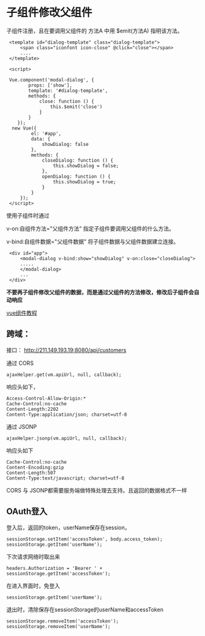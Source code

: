 # 子组件修改父组件

子组件注册，且在要调用父组件的 方法A 中用 $emit(方法A) 指明该方法。
```
 <template id="dialog-template" class="dialog-template">
     <span class="iconfont icon-close" @click="close"></span>
     ....
 </template>

 <script>

 Vue.component('modal-dialog', {
        props: ['show'],
        template: '#dialog-template',
        methods: {
            close: function () {
                this.$emit('close')
            }
        }
    });
  new Vue({
         el: '#app',
         data: {
             showDialog: false
         },
         methods: {
             closeDialog: function () {
                 this.showDialog = false;
             },
             openDialog: function () {
                 this.showDialog = true;
             }
         }
     });
 </script>
```
使用子组件时通过

v-on:自组件方法="父组件方法"     指定子组件要调用父组件的什么方法。

v-bind:自组件数据="父组件数据"   将子组件数据与父组件数据建立连接。
```
 <div id="app">
     <modal-dialog v-bind:show="showDialog" v-on:close="closeDialog">
     .....
     </modal-dialog>
     ...
 </div>
```
**不要再子组件修改父组件的数据，而是通过父组件的方法修改，修改后子组件会自动响应**

[vue组件教程](http://www.cnblogs.com/keepfool/p/5637834.html)

## 跨域：
接口： http://211.149.193.19:8080/api/customers

通过 CORS
```
ajaxHelper.get(vm.apiUrl, null, callback);
```
响应头如下，
```
Access-Control-Allow-Origin:*
Cache-Control:no-cache
Content-Length:2202
Content-Type:application/json; charset=utf-8
```
通过 JSONP
```
ajaxHelper.jsonp(vm.apiUrl, null, callback);
```
响应头如下
```
Cache-Control:no-cache
Content-Encoding:gzip
Content-Length:507
Content-Type:text/javascript; charset=utf-8
```
CORS 与 JSONP都需要服务端做特殊处理去支持。且返回的数据格式不一样

## OAuth登入

登入后，返回的token，userName保存在session，
```
sessionStorage.setItem('accessToken', body.access_token);
sessionStorage.getItem('userName');
```
下次请求网络时取出来
```
headers.Authorization = 'Bearer ' + sessionStorage.getItem('accessToken');
```
在进入界面时，免登入
```
sessionStorage.getItem('userName');
```
退出时，清除保存在sessionStorage的userName和accessToken
```
sessionStorage.removeItem('accessToken');
sessionStorage.removeItem('userName');
```